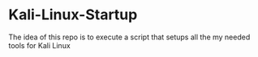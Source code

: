 # Kali-Linux-Startup
The idea of this repo is to execute a script that setups all the my needed tools for Kali Linux
